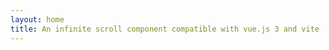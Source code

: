 ```yaml
---
layout: home
title: An infinite scroll component compatible with vue.js 3 and vite
---
```


<script setup>
import Home from "./.vitepress/components/Home.vue"
</script>

<Home />
